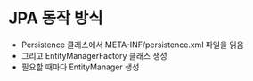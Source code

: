 # JPA 동작 방식
- Persistence 클래스에서 META-INF/persistence.xml 파일을 읽음
- 그리고 EntityManagerFactory 클래스 생성 
- 필요할 때마다 EntityManager 생성